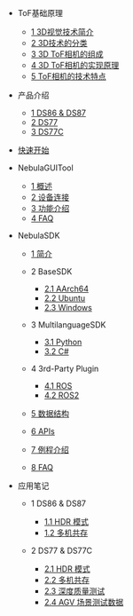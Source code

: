 - ToF基础原理
  
  - [1 3D视觉技术简介](zh-cn/ToFBasicPrinciple/3DTecIntroduction.md)
  - [2 3D技术的分类](zh-cn/ToFBasicPrinciple/3DTecClassification.md)
  - [3 3D ToF相机的组成](zh-cn/ToFBasicPrinciple/ToFComposition.md)
  - [4 3D ToF相机的实现原理](zh-cn/ToFBasicPrinciple/ToFPrinciple.md)
  - [5 ToF相机的技术特点](zh-cn/ToFBasicPrinciple/ToFFeatures.md)
  
- 产品介绍

  - [1 DS86 & DS87](zh-cn/ProductIntroduction/DS86%20&%20DS87.md)
  - [2 DS77](zh-cn/ProductIntroduction/DS77.md)
  - [3 DS77C](zh-cn/ProductIntroduction/DS77C.md)

- [快速开始](zh-cn/Quickstart/Quickstart.md)

- NebulaGUITool

  - [1 概述](zh-cn/NebulaGUITool/Overview.md)
  - [2 设备连接](zh-cn/NebulaGUITool/DeviceConnection.md)
  - [3 功能介绍](zh-cn/NebulaGUITool/FunctionIntroduction.md)
  - [4 FAQ](zh-cn/NebulaGUITool/FAQ.md)

- NebulaSDK

  - [1 简介](zh-cn/NebulaSDK/Overview.md)

  - 2 BaseSDK

    - [2.1 AArch64](zh-cn/NebulaSDK/BaseSDK/AArch64.md)
    - [2.2 Ubuntu](zh-cn/NebulaSDK/BaseSDK/Ubuntu.md)
    - [2.3 Windows](zh-cn/NebulaSDK/BaseSDK/Windows.md)

  - 3 MultilanguageSDK

    - [3.1 Python](zh-cn/NebulaSDK/MultilanguageSDK/Python.md)
    - [3.2 C#](zh-cn/NebulaSDK/MultilanguageSDK/CSharp.md)

  - 4 3rd-Party Plugin

    - [4.1 ROS](<zh-cn/NebulaSDK/3rd-Party Plugin/ROS.md>)
    - [4.2 ROS2](<zh-cn/NebulaSDK/3rd-Party Plugin/ROS2.md>)

  - [5 数据结构](zh-cn/NebulaSDK/DataStructure.md)
  - [6 APIs](zh-cn/NebulaSDK/APIs.md)
  - [7 例程介绍](zh-cn/NebulaSDK/SampleCodeIntroduction.md)
  - [8 FAQ](zh-cn/NebulaSDK/FAQ.md)

- 应用笔记

  - 1 DS86 & DS87

    - [1.1 HDR 模式](<zh-cn/ApplicationNote/DS86&87/HDR Mode.md>)
    - [1.2 多机共存](<zh-cn/ApplicationNote/DS86&87/Multi-Cameras Coexist.md>)

  - 2 DS77 & DS77C

    - [2.1 HDR 模式](<zh-cn/ApplicationNote/DS77/HDR Mode.md>)
    - [2.2 多机共存](<zh-cn/ApplicationNote/DS77/Multi-Cameras Coexist.md>)
    - [2.3 深度质量测试](<zh-cn/ApplicationNote/DS77/Depth Quality Test.md>)
    - [2.4 AGV 场景测试数据](<zh-cn/ApplicationNote/DS77/AGV scene Testing Data.md>)
